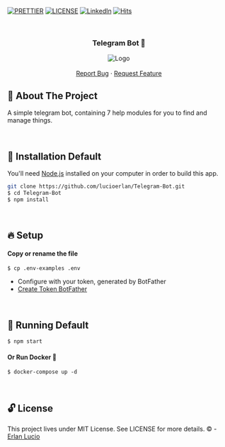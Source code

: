 <!-- PROJECT SHIELDS -->

[![PRETTIER](https://img.shields.io/badge/code_style-prettier-ff69b4.svg?style=flat-square)](https://gitter.im/jlongster/prettie)
[![LICENSE](https://img.shields.io/github/license/arshadkazmi42/awesome-github-init.svg)](https://github.com/arshadkazmi42/awesome-github-init/LICENSE)
[![LinkedIn][linkedin-shield]](https://www.linkedin.com/in/erlanlucio/)
[![Hits](https://hits.seeyoufarm.com/api/count/incr/badge.svg?url=https://github.com/lucioerlan/Telegram-Bot&count_bg=%23E71A18&title_bg=%23555555&icon=dependabot.svg&icon_color=%23E7E7E7&title=views&edge_flat=false)](https://hits.seeyoufarm.com)

<!-- PROJECT -->
<br />
<p align="center">
  <h3 align="center">

Telegram Bot 🎲

  </h3> 
  <p align="center">
    <img src="https://user-images.githubusercontent.com/67064886/106403278-87766300-640c-11eb-81dc-e8324bcd6eb2.gif" alt="Logo" >
    <br />
    <br />
    <a href="https://github.com/lucioerlan/Telegram-Bot/issues">Report Bug</a>
    ·
    <a href="https://github.com/lucioerlan/Telegram-Bot/issues">Request Feature</a>
  </p>
</p>

<!-- ABOUT THE PROJECT -->

## 🤔 About The Project

A simple telegram bot, containing 7 help modules for you to find and manage things.

<br>

<!-- INSTALLATION -->

## 🔨 Installation Default

You'll need [Node.js](https://nodejs.org) installed on your computer in order to build this app.

```bash
git clone https://github.com/lucioerlan/Telegram-Bot.git
$ cd Telegram-Bot
$ npm install
```

<br>

<!-- SETUP -->

## 🔥 Setup

#### Copy or rename the file

```
$ cp .env-examples .env
```

- Configure with your token, generated by BotFather
- [Create Token BotFather](https://www.siteguarding.com/en/how-to-get-telegram-bot-api-token)

<br>

<!-- RUNNING -->

## 🚀 Running Default

```
$ npm start
```

#### Or Run Docker 🐳

```
$ docker-compose up -d
```

<br>

<!-- LICENSE -->

## 🔓 License

This project lives under MIT License. See LICENSE for more details. © - [Erlan Lucio](https://www.linkedin.com/in/erlanlucio/)

<!-- MARKDOWN LINKS & IMAGES -->
<!-- https://www.markdownguide.org/basic-syntax/#reference-style-links -->

[contributors-shield]: https://img.shields.io/github/contributors/othneildrew/Best-README-Template.svg?style=flat-square
[contributors-url]: https://github.com/othneildrew/Best-README-Template/graphs/contributors
[forks-shield]: https://img.shields.io/github/forks/othneildrew/Best-README-Template.svg?style=flat-square
[forks-url]: https://github.com/othneildrew/Best-README-Template/network/members
[stars-shield]: https://img.shields.io/github/stars/othneildrew/Best-README-Template.svg?style=flat-square
[stars-url]: https://github.com/othneildrew/Best-README-Template/stargazers
[issues-shield]: https://img.shields.io/github/issues/othneildrew/Best-README-Template.svg?style=flat-square
[issues-url]: https://github.com/othneildrew/Best-README-Template/issues
[license-shield]: https://img.shields.io/github/license/othneildrew/Best-README-Template.svg?style=flat-square
[license-url]: https://github.com/othneildrew/Best-README-Template/blob/master/LICENSE.txt
[linkedin-shield]: https://img.shields.io/badge/-LinkedIn-black.svg?style=flat-square&logo=linkedin&colorB=555
[linkedin-url]: https://linkedin.com/in/othneildrew
[product-screenshot]: images/screenshot.png
